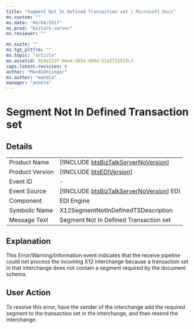 ```yaml
---
title: "Segment Not In Defined Transaction set | Microsoft Docs"
ms.custom: ""
ms.date: "06/08/2017"
ms.prod: "biztalk-server"
ms.reviewer: ""

ms.suite: ""
ms.tgt_pltfrm: ""
ms.topic: "article"
ms.assetid: 914e333f-96e4-4094-880d-51a5f25915c3
caps.latest.revision: 8
author: "MandiOhlinger"
ms.author: "mandia"
manager: "anneta"
---
```

# Segment Not In Defined Transaction set
## Details  
  
|                 |                                                                                         |
|-----------------|-----------------------------------------------------------------------------------------|
|  Product Name   |   [!INCLUDE [btsBizTalkServerNoVersion](../includes/btsbiztalkservernoversion-md.md)]   |
| Product Version |               [!INCLUDE [btsEDIVersion](../includes/btsediversion-md.md)]               |
|    Event ID     |                                            -                                            |
|  Event Source   | [!INCLUDE [btsBizTalkServerNoVersion](../includes/btsbiztalkservernoversion-md.md)] EDI |
|    Component    |                                       EDI Engine                                        |
|  Symbolic Name  |                           X12SegmentNotInDefinedTSDescription                           |
|  Message Text   |                         Segment Not In Defined Transaction set                          |
  
## Explanation  
 This Error/Warning/Information event indicates that the receive pipeline could not process the incoming X12 interchange because a transaction set in that interchange does not contain a segment required by the document schema.  
  
## User Action  
 To resolve this error, have the sender of the interchange add the required segment to the transaction set in the interchange, and then resend the interchange.